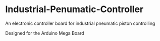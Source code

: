 # Industrial-Penumatic-Controller
An electronic controller board for industrial pneumatic piston controlling

Designed for the Arduino Mega Board
